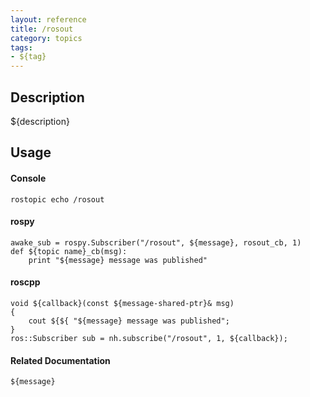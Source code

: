 ```yaml
---
layout: reference
title: /rosout
category: topics
tags: 
- ${tag}
---
```


## Description
${description}

## Usage
#### Console
```
rostopic echo /rosout
```

#### rospy
```
awake_sub = rospy.Subscriber("/rosout", ${message}, rosout_cb, 1)
def ${topic name}_cb(msg):
    print "${message} message was published"
```

#### roscpp
```
void ${callback}(const ${message-shared-ptr}& msg)
{
    cout ${${ "${message} message was published";
}
ros::Subscriber sub = nh.subscribe("/rosout", 1, ${callback});
```

#### Related Documentation
``${message}``